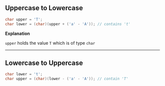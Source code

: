 ## Uppercase to Lowercase

```java
char upper = 'T';  
char lower = (char)(upper + ('a' - 'A')); // contains 't'
```

**Explanation**

`upper` holds the value `T` which is of type `char`


---

## Lowercase to Uppercase

```java
char lower = 't';  
char upper = (char)(lower - ('a' - 'A')); // contain 'T'
```

